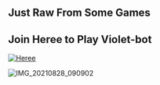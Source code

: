 ## Just Raw From Some Games

## Join Heree to Play Violet-bot
[![Heree](https://img.shields.io/badge/Heree%20-25D366?style=for-the-badge&logo=whatsapp&logoColor=white)](https://chat.whatsapp.com/Ij7zZoDTDgHAi9TTfzu0ay)

![IMG_20210828_090902](https://user-images.githubusercontent.com/84166927/132025106-0c7b9833-fd5f-4b30-b7ee-62ce0713ec41.jpg)

